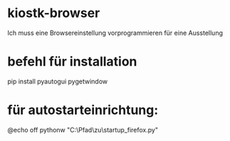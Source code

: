 # kiostk-browser
Ich muss eine Browsereinstellung vorprogrammieren für eine Ausstellung
# befehl für installation
pip install pyautogui pygetwindow
# für autostarteinrichtung:
@echo off
pythonw "C:\Pfad\zu\startup_firefox.py"

